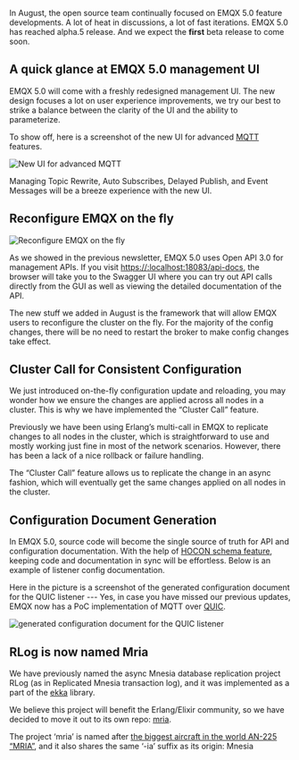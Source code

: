 In August, the open source team continually focused on EMQX 5.0 feature developments. A lot of heat in discussions, a lot of fast iterations. EMQX 5.0 has reached alpha.5 release. And we expect the **first** beta release to come soon.

## A quick glance at EMQX 5.0 management UI

EMQX 5.0 will come with a freshly redesigned management UI. The new design focuses a lot on user experience improvements, we try our best to strike a balance between the clarity of the UI and the ability to parameterize. 

To show off, here is a screenshot of the new UI for advanced [MQTT](https://www.emqx.com/en/mqtt) features. 

![New UI for advanced MQTT](https://static.emqx.net/images/e638f39e3c4875aa19bae385f0536b50.png)

Managing Topic Rewrite, Auto Subscribes, Delayed Publish, and Event Messages will be a breeze experience with the new UI.

## Reconfigure EMQX on the fly

![Reconfigure EMQX on the fly](https://static.emqx.net/images/0a952d8445d3cc4a59d0949d67e2b011.png)

As we showed in the previous newsletter, EMQX 5.0 uses Open API 3.0 for management APIs. If you visit [https://:localhost:18083/api-docs](http://localhost:18083/api-docs), the browser will take you to the Swagger UI where you can try out API calls directly from the GUI as well as viewing the detailed documentation of the API.

The new stuff we added in August is the framework that will allow EMQX users to reconfigure the cluster on the fly. For the majority of the config changes, there will be no need to restart the broker to make config changes take effect.

 

## Cluster Call for Consistent Configuration

We just introduced on-the-fly configuration update and reloading, you may wonder how we ensure the changes are applied across all nodes in a cluster. This is why we have implemented the “Cluster Call” feature.

Previously we have been using Erlang’s multi-call in EMQX to replicate changes to all nodes in the cluster, which is straightforward to use and mostly working just fine in most of the network scenarios. However, there has been a lack of a nice rollback or failure handling.

The “Cluster Call” feature allows us to replicate the change in an async fashion, which will eventually get the same changes applied on all nodes in the cluster.

## Configuration Document Generation

In EMQX 5.0, source code will become the single source of truth for API and configuration documentation. With the help of [HOCON schema feature](https://github.com/emqx/hocon/blob/master/SCHEMA.md), keeping code and documentation in sync will be effortless. Below is an example of listener config documentation.

Here in the picture is a screenshot of the generated configuration document for the QUIC listener --- Yes, in case you have missed our previous updates, EMQX now has a PoC implementation of MQTT over [QUIC](https://datatracker.ietf.org/doc/rfc9000/).

![generated configuration document for the QUIC listener](https://static.emqx.net/images/8e3946d74c74a232d0a06afab61800c9.png)

## RLog is now named Mria

We have previously named the async Mnesia database replication project RLog (as in Replicated Mnesia transaction log), and it was implemented as a part of the [ekka](https://github.com/emqx/ekka) library.

We believe this project will benefit the Erlang/Elixir community, so we have decided to move it out to its own repo: [mria](https://github.com/emqx/mria).

The project ‘mria’ is named after [the biggest aircraft in the world AN-225 “MRIA”](https://englishrussia.com/2011/03/17/an-225-mria-the-biggest-aircraft-in-the-world/), and it also shares the same ‘-ia’ suffix as its origin: Mnesia
